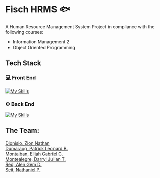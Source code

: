 # Fisch HRMS :fish:

A Human Resource Management System Project
in compliance with the following courses:

- Information Management 2
- Object Oriented Programming

## Tech Stack

### :computer: Front End

[![My Skills](https://skillicons.dev/icons?i=html,css,figma)](https://skillicons.dev)

### :gear: Back End

[![My Skills](https://skillicons.dev/icons?i=ts,nodejs,express,prisma,mysql)](https://skillicons.dev)

## The Team:

[Dionisio, Zion Nathan](https://github.com/ToshoBread)<br>
[Dumaraog, Patrick Leonard B.](https://github.com/IPatt27)<br>
[Montalban, Elijah Gabriel C.](https://github.com/SennwA)<br>
[Montealegre, Darryl Julian T.](https://github.com/ChaseJayyy)<br>
[Red, Alen Gem D.](https://github.com/nelader)<br>
[Seit, Nathaniel P.](https://github.com/politebanana1)<br>
